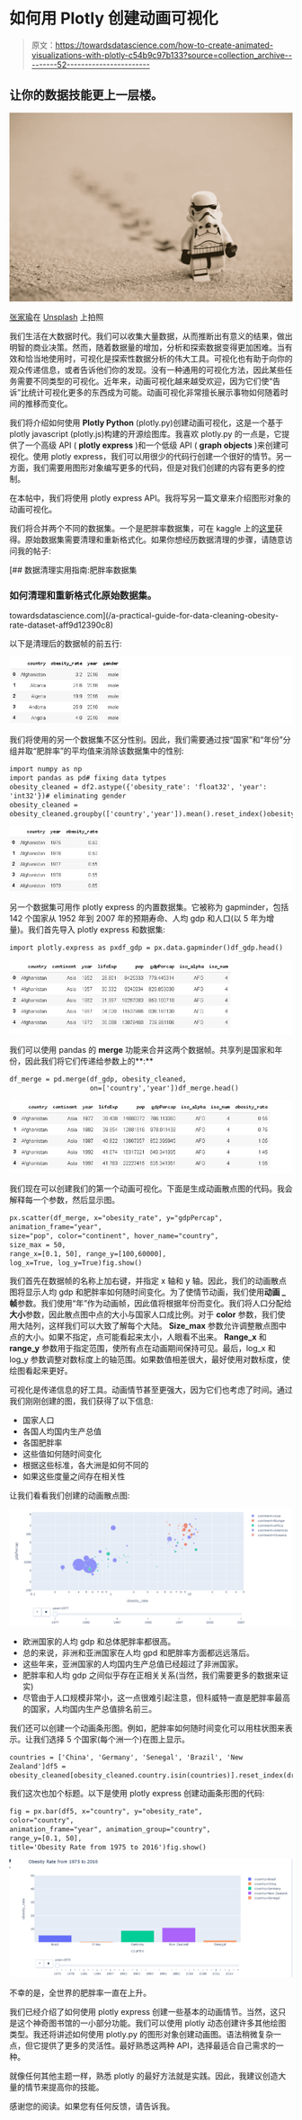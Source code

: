 # 如何用 Plotly 创建动画可视化

> 原文：<https://towardsdatascience.com/how-to-create-animated-visualizations-with-plotly-c54b9c97b133?source=collection_archive---------52----------------------->

## 让你的数据技能更上一层楼。

![](img/21618f415a1450fb9738b10eae1a2d29.png)

[张家瑜](https://unsplash.com/@danielkcheung?utm_source=unsplash&utm_medium=referral&utm_content=creditCopyText)在 [Unsplash](https://unsplash.com/s/photos/small?utm_source=unsplash&utm_medium=referral&utm_content=creditCopyText) 上拍照

我们生活在大数据时代。我们可以收集大量数据，从而推断出有意义的结果，做出明智的商业决策。然而，随着数据量的增加，分析和探索数据变得更加困难。当有效和恰当地使用时，可视化是探索性数据分析的伟大工具。可视化也有助于向你的观众传递信息，或者告诉他们你的发现。没有一种通用的可视化方法，因此某些任务需要不同类型的可视化。近年来，动画可视化越来越受欢迎，因为它们使“告诉”比统计可视化更多的东西成为可能。动画可视化非常擅长展示事物如何随着时间的推移而变化。

我们将介绍如何使用 **Plotly Python** (plotly.py)创建动画可视化，这是一个基于 plotly javascript (plotly.js)构建的开源绘图库。我喜欢 plotly.py 的一点是，它提供了一个高级 API ( **plotly express** )和一个低级 API ( **graph objects** )来创建可视化。使用 plotly express，我们可以用很少的代码行创建一个很好的情节。另一方面，我们需要用图形对象编写更多的代码，但是对我们创建的内容有更多的控制。

在本帖中，我们将使用 plotly express API。我将写另一篇文章来介绍图形对象的动画可视化。

我们将合并两个不同的数据集。一个是肥胖率数据集，可在 kaggle 上的[这里](https://www.kaggle.com/amanarora/obesity-among-adults-by-country-19752016)获得。原始数据集需要清理和重新格式化。如果你想经历数据清理的步骤，请随意访问我的帖子:

[](/a-practical-guide-for-data-cleaning-obesity-rate-dataset-aff9d12390c8) [## 数据清理实用指南:肥胖率数据集

### 如何清理和重新格式化原始数据集。

towardsdatascience.com](/a-practical-guide-for-data-cleaning-obesity-rate-dataset-aff9d12390c8) 

以下是清理后的数据帧的前五行:

![](img/d8eafc6285897767fda265966377a7bf.png)

我们将使用的另一个数据集不区分性别。因此，我们需要通过按“国家”和“年份”分组并取“肥胖率”的平均值来消除该数据集中的性别:

```
import numpy as np
import pandas as pd# fixing data tytpes
obesity_cleaned = df2.astype({'obesity_rate': 'float32', 'year': 'int32'})# eliminating gender
obesity_cleaned = obesity_cleaned.groupby(['country','year']).mean().reset_index()obesity_cleaned.head()
```

![](img/861a367314d253744c9d60a6647d1ef5.png)

另一个数据集可用作 plotly express 的内置数据集。它被称为 gapminder，包括 142 个国家从 1952 年到 2007 年的预期寿命、人均 gdp 和人口(以 5 年为增量)。我们首先导入 plotly express 和数据集:

```
import plotly.express as pxdf_gdp = px.data.gapminder()df_gdp.head()
```

![](img/160830fa2c913de1cb899a34e4742dfa.png)

我们可以使用 pandas 的 **merge** 功能来合并这两个数据帧。共享列是国家和年份，因此我们将它们传递给参数上的**:**

```
df_merge = pd.merge(df_gdp, obesity_cleaned, 
                    on=['country','year'])df_merge.head()
```

![](img/e0e0b5a1ed8fc0132f91f743fd20385f.png)

我们现在可以创建我们的第一个动画可视化。下面是生成动画散点图的代码。我会解释每一个参数，然后显示图。

```
px.scatter(df_merge, x="obesity_rate", y="gdpPercap",
animation_frame="year",
size="pop", color="continent", hover_name="country",
size_max = 50,
range_x=[0.1, 50], range_y=[100,60000],
log_x=True, log_y=True)fig.show()
```

我们首先在数据帧的名称上加右键，并指定 x 轴和 y 轴。因此，我们的动画散点图将显示人均 gdp 和肥胖率如何随时间变化。为了使情节动画，我们使用**动画 _ 帧**参数。我们使用“年”作为动画帧，因此值将根据年份而变化。我们将人口分配给**大小**参数，因此散点图中点的大小与国家人口成比例。对于 **color** 参数，我们使用大陆列，这样我们可以大致了解每个大陆。 **Size_max** 参数允许调整散点图中点的大小。如果不指定，点可能看起来太小，人眼看不出来。 **Range_x** 和 **range_y** 参数用于指定范围，使所有点在动画期间保持可见。最后，log_x 和 log_y 参数调整对数标度上的轴范围。如果数值相差很大，最好使用对数标度，使绘图看起来更好。

可视化是传递信息的好工具。动画情节甚至更强大，因为它们也考虑了时间。通过我们刚刚创建的图，我们获得了以下信息:

*   国家人口
*   各国人均国内生产总值
*   各国肥胖率
*   这些值如何随时间变化
*   根据这些标准，各大洲是如何不同的
*   如果这些度量之间存在相关性

让我们看看我们创建的动画散点图:

![](img/a6738f753cfbabd47fe745388425e92b.png)

*   欧洲国家的人均 gdp 和总体肥胖率都很高。
*   总的来说，非洲和亚洲国家在人均 gpd 和肥胖率方面都远远落后。
*   这些年来，亚洲国家的人均国内生产总值已经超过了非洲国家。
*   肥胖率和人均 gdp 之间似乎存在正相关关系(当然，我们需要更多的数据来证实)
*   尽管由于人口规模非常小，这一点很难引起注意，但科威特一直是肥胖率最高的国家，人均国内生产总值排名前三。

我们还可以创建一个动画条形图。例如，肥胖率如何随时间变化可以用柱状图来表示。让我们选择 5 个国家(每个洲一个)在图上显示。

```
countries = ['China', 'Germany', 'Senegal', 'Brazil', 'New Zealand']df5 = obesity_cleaned[obesity_cleaned.country.isin(countries)].reset_index(drop=True)
```

我们这次也加个标题。以下是使用 plotly express 创建动画条形图的代码:

```
fig = px.bar(df5, x="country", y="obesity_rate",
color="country",
animation_frame="year", animation_group="country",
range_y=[0.1, 50],
title='Obesity Rate from 1975 to 2016')fig.show()
```

![](img/fca442eb0b35f740060b41f870654dbb.png)

不幸的是，全世界的肥胖率一直在上升。

我们已经介绍了如何使用 plotly express 创建一些基本的动画情节。当然，这只是这个神奇图书馆的一小部分功能。我们可以使用 plotly 动态创建许多其他绘图类型。我还将讲述如何使用 plotly.py 的图形对象创建动画图。语法稍微复杂一点，但它提供了更多的灵活性。最好熟悉这两种 API，选择最适合自己需求的一种。

就像任何其他主题一样，熟悉 plotly 的最好方法就是实践。因此，我建议创造大量的情节来提高你的技能。

感谢您的阅读。如果您有任何反馈，请告诉我。